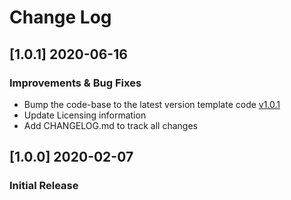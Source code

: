 # Change Log

## [1.0.1] 2020-06-16
### Improvements & Bug Fixes

- Bump the code-base to the latest version template code [v1.0.1](https://github.com/app-generator/boilerplate-code-flask-dashboard/releases)
- Update Licensing information
- Add CHANGELOG.md to track all changes

## [1.0.0] 2020-02-07
### Initial Release
